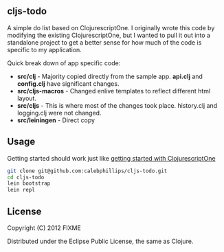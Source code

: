 ## cljs-todo

A simple do list based on ClojurescriptOne.  I originally wrote this code by 
modifying the existing ClojurescriptOne, but I wanted to pull it out into a
standalone project to get a better sense for how much of the code is specific
to my application.

Quick break down of app specific code:

* **src/clj** - Majority copied directly from the sample app.  **api.clj** and **config.clj** have significant changes.
* **src/cljs-macros** - Changed enlive templates to reflect different html layout.
* **src/cljs** - This is where most of the changes took place.  history.clj and logging.clj were not changed.
* **src/leiningen** - Direct copy

## Usage

Getting started should work just like [getting started with ClojurescriptOne](http://clojurescriptone.com/getting-started.html)

```bash
git clone git@github.com:calebphillips/cljs-todo.git
cd cljs-todo
lein bootstrap 
lein repl
```

## License

Copyright (C) 2012 FIXME

Distributed under the Eclipse Public License, the same as Clojure.
